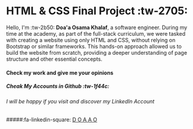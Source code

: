 # HTML & CSS Final Project :tw-2705:
Hello, I'm :tw-2b50: **Doa'a Osama Khalaf**, a software engineer. During my time at the academy, as part of the full-stack curriculum, we were tasked with creating a website using only HTML and CSS, without relying on Bootstrap or similar frameworks. This hands-on approach allowed us to build the website from scratch, providing a deeper understanding of page structure and other essential concepts.
#### Check my work and give me your opinions
##### Cheak My Accounts in Github :tw-1f44c:
###### I will be happy if you visit and discover my LinkedIn Account 
#####:fa-linkedin-square: [D O A A O](http://https://www.linkedin.com/in/dodo88/ "D O A A O")

